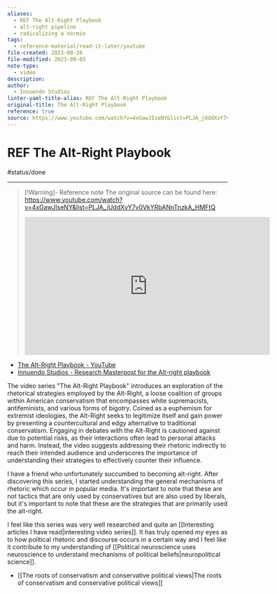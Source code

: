 ```yaml
---
aliases:
  - REF The Alt-Right Playbook
  - alt-right pipeline
  - radicalizing a normie
tags:
  - reference-material/read-it-later/youtube
file-created: 2023-08-26
file-modified: 2023-09-03
note-type:
  - video
description: 
author:
  - Innuendo Studios
linter-yaml-title-alias: REF The Alt-Right Playbook
original-title: The Alt-Right Playbook
reference: true
source: https://www.youtube.com/watch?v=4xGawJIseNY&list=PLJA_jUddXvY7v0VkYRbANnTnzkA_HMFtQ
---
```


# REF The Alt-Right Playbook

#status/done

---

> [!Warning]- Reference note
> The original source can be found here:
> <https://www.youtube.com/watch?v=4xGawJIseNY&list=PLJA_jUddXvY7v0VkYRbANnTnzkA_HMFtQ>
> <iframe width="560" height="315" src="https://www.youtube.com/embed/" title="YouTube video player" frameborder="0" allow="accelerometer; autoplay; clipboard-write; encrypted-media; gyroscope; picture-in-picture" allowfullscreen></iframe>

- [The Alt-Right Playbook - YouTube](https://www.youtube.com/playlist?list=PLJA_jUddXvY7v0VkYRbANnTnzkA_HMFtQ)
- [Innuendo Studios - Research Masterpost for the Alt-right playbook](https://innuendostudios.tumblr.com/post/183630744222/research-masterpost)

The video series "The Alt-Right Playbook" introduces an exploration of the rhetorical strategies employed by the Alt-Right, a loose coalition of groups within American conservatism that encompasses white supremacists, antifeminists, and various forms of bigotry. Coined as a euphemism for extremist ideologies, the Alt-Right seeks to legitimize itself and gain power by presenting a countercultural and edgy alternative to traditional conservatism. Engaging in debates with the Alt-Right is cautioned against due to potential risks, as their interactions often lead to personal attacks and harm. Instead, the video suggests addressing their rhetoric indirectly to reach their intended audience and underscores the importance of understanding their strategies to effectively counter their influence.

I have a friend who unfortunately succumbed to becoming alt-right. After discovering this series, I started understanding the general mechanisms of rhetoric which occur in popular media. It's important to note that these are not tactics that are only used by conservatives but are also used by liberals, but it's important to note that these are the strategies that are primarily used the alt-right.

I feel like this series was very well researched and quite an [[Interesting articles I have read|interesting video series]]. It has truly opened my eyes as to how political rhetoric and discourse occurs in a certain way and I feel like it contribute to my understanding of [[Political neuroscience uses neuroscience to understand mechanisms of political beliefs|neuropolitical science]].

- [[The roots of conservatism and conservative political views|The roots of conservatism and conservative political views]]
